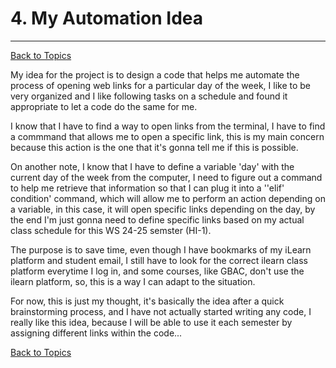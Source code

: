 # 4. My Automation Idea
---
[Back to Topics](../README.md)

My idea for the project is to design a code that helps me automate the process of opening web links for a particular day of the week, I like to be very organized and I like following tasks on a schedule and found it appropriate to let a code do the same for me.

I know that I have to find a way to open links from the terminal, I have to find a commmand that allows me to open a specific link, this is my main concern because this action is the one that it's gonna tell me if this is possible.

On another note, I know that I have to define a variable 'day' with the current day of the week from the computer, I need to figure out a command to help me retrieve that information so that I can plug it into a ''elif' condition' command, which will allow me to perform an action depending on a variable, in this case, it will open specific links depending on the day, by the end I'm just gonna need to define specific links based on my actual class schedule for this WS 24-25 semster (HI-1).

The purpose is to save time, even though I have bookmarks of my iLearn platform and student email, I still have to look for the correct ilearn class platform everytime I log in, and some courses, like GBAC, don't use the ilearn platform, so, this is a way I can adapt to the situation.

For now, this is just my thought, it's basically the idea after a quick brainstorming process, and I have not actually started writing any code, I really like this idea, because I will be able to use it each semester by assigning different links within the code... 

[Back to Topics](../README.md)
